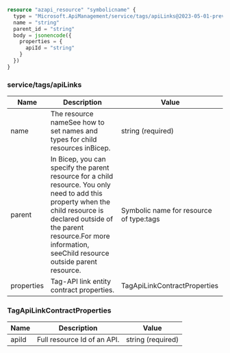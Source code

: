 ```terraform
resource "azapi_resource" "symbolicname" {
  type = "Microsoft.ApiManagement/service/tags/apiLinks@2023-05-01-preview"
  name = "string"
  parent_id = "string"
  body = jsonencode({
    properties = {
      apiId = "string"
    }
  })
}

```

### service/tags/apiLinks

| Name | Description | Value |
|-|-|-|
| name | The resource nameSee how to set names and types for child resources inBicep. | string (required) |
| parent | In Bicep, you can specify the parent resource for a child resource. You only need to add this property when the child resource is declared outside of the parent resource.For more information, seeChild resource outside parent resource. | Symbolic name for resource of type:tags |
| properties | Tag-API link entity contract properties. | TagApiLinkContractProperties |


### TagApiLinkContractProperties

| Name | Description | Value |
|-|-|-|
| apiId | Full resource Id of an API. | string (required) |



